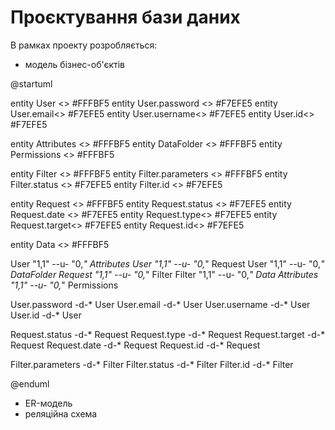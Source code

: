 # Проєктування бази даних

В рамках проекту розробляється:

- модель бізнес-об'єктів



@startuml


entity User <<ENTITY>> #FFFBF5
entity User.password <<TEXT>> #F7EFE5
entity User.email<<TEXT>> #F7EFE5
entity User.username<<TEXT>> #F7EFE5
entity User.id<<TEXT>> #F7EFE5


entity Attributes <<ENTITY>> #FFFBF5
entity DataFolder <<ENTITY>> #FFFBF5
entity Permissions <<ENTITY>> #FFFBF5


entity Filter <<ENTITY>> #FFFBF5
entity Filter.parameters <<TEXT>> #FFFBF5
entity Filter.status <<TEXT>> #F7EFE5
entity Filter.id <<TEXT>> #F7EFE5

entity Request <<ENTITY>> #FFFBF5
entity Request.status <<TEXT>> #F7EFE5
entity Request.date <<DATE>> #F7EFE5
entity Request.type<<TEXT>> #F7EFE5
entity Request.target<<TEXT>> #F7EFE5
entity Request.id<<TEXT>> #F7EFE5

entity Data <<ENTITY>> #FFFBF5

User "1,1" --u- "0,_" Attributes
User "1,1" --u- "0,_" Request
User "1,1" --u- "0,_" DataFolder
Request "1,1" --u- "0,_" Filter
Filter "1,1" --u- "0,_" Data
Attributes "1,1" --u- "0,_" Permissions

User.password -d-* User
User.email -d-* User
User.username -d-* User
User.id -d-* User


Request.status -d-* Request
Request.type -d-* Request
Request.target -d-* Request
Request.date -d-* Request
Request.id -d-* Request

Filter.parameters -d-* Filter
Filter.status -d-* Filter
Filter.id -d-* Filter






@enduml

- ER-модель
- реляційна схема
